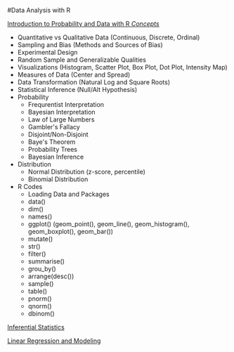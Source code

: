 #Data Analysis with R

<ins>Introduction to Probability and Data with R <ins>
*Concepts*
  - Quantitative vs Qualitative Data (Continuous, Discrete, Ordinal)
  - Sampling and Bias (Methods and Sources of Bias)
  - Experimental Design
  - Random Sample and Generalizable Qualities
  - Visualizations (Histogram, Scatter Plot, Box Plot, Dot Plot, Intensity Map)
  - Measures of Data (Center and Spread)
  - Data Transformation (Natural Log and Square Roots)
  - Statistical Inference (Null/Alt Hypothesis)
  - Probability
    - Frequrentist Interpretation
    - Bayesian Interpretation
    - Law of Large Numbers
    - Gambler's Fallacy
    - Disjoint/Non-Disjoint
    - Baye's Theorem
    - Probability Trees
    - Bayesian Inference
  - Distribution
    - Normal Distribution (z-score, percentile)
    - Binomial Distribution
- R Codes
   - Loading Data and Packages
   - data()
   - dim()
   - names()
   - ggplot() (geom_point(), geom_line(), geom_histogram(), geom_boxplot(), geom_bar())
   - mutate()
   - str()
   - filter()
   - summarise()
   - grou_by()
   - arrange(desc())
   - sample()
   - table()
   - pnorm()
   - qnorm()
   - dbinom()

<ins>Inferential Statistics<ins>


<ins>Linear Regression and Modeling<ins>
